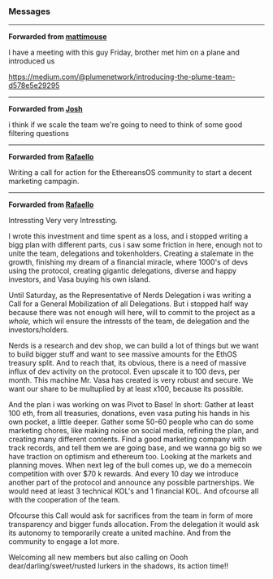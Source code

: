 ### Messages

***

**Forwarded from [mattimouse](https://t.me/mattim0use)**

I have a meeting with this guy Friday, brother met him on a plane and introduced us

https://medium.com/@plumenetwork/introducing-the-plume-team-d578e5e29295

***

**Forwarded from [Josh](https://t.me/JBate7)**

i think if we scale the team we're going to need to think of some good filtering questions


***

**Forwarded from [Rafaello](https://t.me/hazara_dude)**

Writing a call for action for the EthereansOS community to start a decent marketing campagin.

***

**Forwarded from [Rafaello](https://t.me/hidden_account_1714436394)**

Intressting 
Very very Intressting. 

I wrote this investment and time spent as a loss, and i stopped writing a bigg plan with different parts, cus i saw some friction in here, enough not to unite the team, delegations and tokenholders. Creating a stalemate in the growth, finishing my dream of a financial miracle, where 1000's of devs using the protocol, creating gigantic delegations, diverse and happy investors, and Vasa buying his own island. 

Until Saturday, as the Representative of Nerds Delegation i was writing a Call for a General Mobilization of all Delegations. But i stopped half way because there was not enough will here, will to commit to the project as a *whole,* which wil ensure the intressts of the team, de delegation and the investors/holders. 

Nerds is a research and dev shop, we can build a lot of things but we want to build bigger stuff and want to see massive amounts for the EthOS treasury split.
And to reach that, its obvious, there is a need of massive influx of dev activity on the protocol. Even upscale it to 100 devs, per month. This machine Mr. Vasa has created is very robust and secure.
We want our share to be multuplied by at least x100, because its possible. 

And the plan i was working on was Pivot to Base! In short:
Gather at least 100 eth, from all treasuries, donations, even vasa puting his hands in his own pocket, a little deeper.
Gather some 50-60 people who can do some marketing chores, like making noise on social media, refining the plan, and creating many different contents.
Find a good marketing company with track records, and tell them we are going base, and we wanna go big so we have traction on optimism and ethereum too. Looking at the markets and planning moves.
When next leg of the bull comes up, we do a memecoin competition with over $70 k rewards.
And every 10 day we introduce another part of the protocol and announce any possible partnerships.
We would need at least 3 technical KOL's and 1 financial KOL.
And ofcourse all with the cooperation of the team.


Ofcourse this Call would ask for sacrifices from the team in form of more transparency and bigger funds allocation.
From the delegation it would ask its autonomy to temporarily create a united machine.
And from the community to engage a lot more. 

Welcoming all new members but also calling on Oooh dear/darling/sweet/rusted lurkers in the shadows, its action time!!